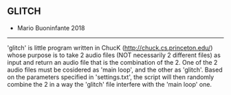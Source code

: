 GLITCH
---
  - Mario Buoninfante 2018
---

'glitch' is little program written in ChucK (http://chuck.cs.princeton.edu/) whose purpose is to take 2 audio files (NOT necessarily 2 different files) as input and return an audio file that is the combination of the 2. 
One of the 2 audio files must be cosidered as 'main loop', and the other as 'glitch'. Based on the parameters specified in 'settings.txt', the script will then randomly combine the 2 in a way the 'glitch' file interfere with the 'main loop' one.
